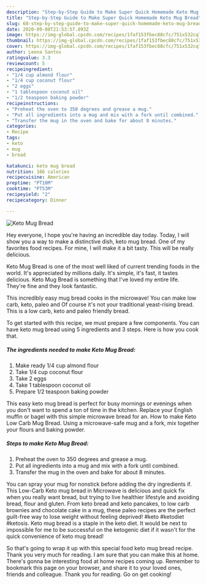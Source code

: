 ```yaml
---
description: "Step-by-Step Guide to Make Super Quick Homemade Keto Mug Bread"
title: "Step-by-Step Guide to Make Super Quick Homemade Keto Mug Bread"
slug: 68-step-by-step-guide-to-make-super-quick-homemade-keto-mug-bread
date: 2020-09-08T21:53:57.893Z
image: https://img-global.cpcdn.com/recipes/1faf153fbec88cfc/751x532cq70/keto-mug-bread-recipe-main-photo.jpg
thumbnail: https://img-global.cpcdn.com/recipes/1faf153fbec88cfc/751x532cq70/keto-mug-bread-recipe-main-photo.jpg
cover: https://img-global.cpcdn.com/recipes/1faf153fbec88cfc/751x532cq70/keto-mug-bread-recipe-main-photo.jpg
author: Leona Santos
ratingvalue: 3.3
reviewcount: 5
recipeingredient:
- "1/4 cup almond flour"
- "1/4 cup coconut flour"
- "2 eggs"
- "1 tablespoon coconut oil"
- "1/2 teaspoon baking powder"
recipeinstructions:
- "Preheat the oven to 350 degrees and grease a mug."
- "Put all ingredients into a mug and mix with a fork until combined."
- "Transfer the mug in the oven and bake for about 8 minutes."
categories:
- Recipe
tags:
- keto
- mug
- bread

katakunci: keto mug bread 
nutrition: 166 calories
recipecuisine: American
preptime: "PT10M"
cooktime: "PT53M"
recipeyield: "2"
recipecategory: Dinner

---
```



![Keto Mug Bread](https://img-global.cpcdn.com/recipes/1faf153fbec88cfc/751x532cq70/keto-mug-bread-recipe-main-photo.jpg)

Hey everyone, I hope you're having an incredible day today. Today, I will show you a way to make a distinctive dish, keto mug bread. One of my favorites food recipes. For mine, I will make it a bit tasty. This will be really delicious.

Keto Mug Bread is one of the most well liked of current trending foods in the world. It's appreciated by millions daily. It's simple, it's fast, it tastes delicious. Keto Mug Bread is something that I've loved my entire life. They're fine and they look fantastic.

This incredibly easy mug bread cooks in the microwave! You can make low carb, keto, paleo and Of course it&#39;s not your traditional yeast-rising bread. This is a low carb, keto and paleo friendly bread.


To get started with this recipe, we must prepare a few components. You can have keto mug bread using 5 ingredients and 3 steps. Here is how you cook that.

<!--inarticleads1-->

##### The ingredients needed to make Keto Mug Bread:

1. Make ready 1/4 cup almond flour
1. Take 1/4 cup coconut flour
1. Take 2 eggs
1. Take 1 tablespoon coconut oil
1. Prepare 1/2 teaspoon baking powder


This easy keto mug bread is perfect for busy mornings or evenings when you don&#39;t want to spend a ton of time in the kitchen. Replace your English muffin or bagel with this simple microwave bread for an. How to make Keto Low Carb Mug Bread. Using a microwave-safe mug and a fork, mix together your flours and baking powder. 

<!--inarticleads2-->

##### Steps to make Keto Mug Bread:

1. Preheat the oven to 350 degrees and grease a mug.
1. Put all ingredients into a mug and mix with a fork until combined.
1. Transfer the mug in the oven and bake for about 8 minutes.


You can spray your mug for nonstick before adding the dry ingredients if. This Low-Carb Keto mug bread in Microwave is delicious and quick fix when you really want bread, but trying to live healthier lifestyle and avoiding bread, flour and gluten. From keto bread and keto pancakes, to low carb brownies and chocolate cake in a mug, these paleo recipes are the perfect guilt-free way to lose weight without feeling deprived! #keto #ketodiet #ketosis. Keto mug bread is a staple in the keto diet. It would be next to impossible for me to be successful on the ketogenic diet if it wasn&#39;t for the quick convenience of keto mug bread! 

So that's going to wrap it up with this special food keto mug bread recipe. Thank you very much for reading. I am sure that you can make this at home. There's gonna be interesting food at home recipes coming up. Remember to bookmark this page on your browser, and share it to your loved ones, friends and colleague. Thank you for reading. Go on get cooking!
